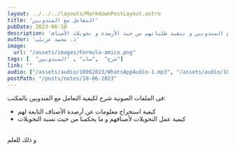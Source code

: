 ```yaml
---
layout: ../../../layouts/MarkdownPostLayout.astro
title: 'التعامل مع المندوبين'
pubDate: 2023-06-10
description: 'كيفية التعامل مع المندوبين و تنفيذ طلباتهم من حيث الأرصدة و تحويلات الأصناف'
author: 'د. محمد عزتلى'
image:
  url: "/assets/images/Formula-amico.png"
tags: [  "شرح"  ,"ساب" , "المندوبين"]
link: ""
audio: ["/assets/audio/10062023/WhatsAppAudio-1.mp3", "/assets/audio/10062023/WhatsAppAudio-2.mp3"]
postPath: "/posts/notes/10-06-2023"
---
```


فى الملفات الصوتية شرح لكيفية التعامل مع المندوبين بالمكتب: 
- كيفية استخراج معلومات عن أرصدة الأصناف التابعة لهم
- كيفية عمل التحويلات لأصنافهم و ما يحكمنا من حيث نسبة التحويلات


<br />
و ذلك للعلم
